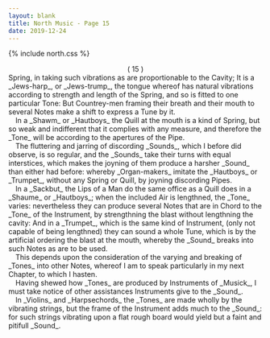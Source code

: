 ```yaml
---
layout: blank
title: North Music - Page 15
date: 2019-12-24 
---
```

{% include north.css %}
<center>( 15 )</center>
Spring, in taking such vibrations as are proportionable to the Cavity; It is a _Jews-harp_, or _Jews-trump_, the tongue whereof has natural vibrations according to strength and length of the Spring, and so is fitted to one particular Tone: But Countrey-men framing their breath and their mouth to several Notes make a shift to express a Tune by it.
<br>
&emsp;In a _Shawm_ or _Hautboys_ the Quill at the mouth is a kind of Spring, but so weak and indifferent that it complies with any measure, and therefore the _Tone_ will be according to the apertures of the Pipe.
<br>
&emsp;The fluttering and jarring of discording _Sounds_, which I before did observe, is so regular, and the _Sounds_ take their turns with equal interstices, which makes the joyning of them produce a harsher _Sound_ than either had before: whereby _Organ-makers_ imitate the _Hautboys_ or _Trumpet_, without any Spring or Quill, by joyning discording Pipes.
<br>
&emsp;In a _Sackbut_ the Lips of a Man do the same office as a Quill does in a _Shaume_ or _Hautboys_; when the included Air is lengthned, the _Tone_ varies: nevertheless they can produce several Notes that are in Chord to the _Tone_ of the Instrument, by strengthning the blast without lengthning the cavity: And in a _Trumpet_, which is the same kind of Instrument, (only not capable of being lengthned) they can sound a whole Tune, which is by the artificial ordering the blast at the mouth, whereby the _Sound_ breaks into such Notes as are to be used.
<br>
&emsp;This depends upon the consideration of the varying and breaking of _Tones_ into other Notes, whereof I am to speak particularly in my next Chapter, to which I hasten.
<br>
&emsp;Having shewed how _Tones_ are produced by Instruments of _Musick_, I must take notice of other assistances Instruments give to the _Sound_.
<br>
&emsp;In _Violins_ and _Harpsechords_ the _Tones_ are made wholly by the vibrating strings, but the frame of the Instrument adds much to the _Sound_: for such strings vibrating upon a flat rough board would yield but a faint and pitifull _Sound_.